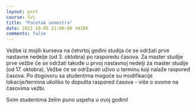 ```yaml
---
layout: post
course: Svi
title: "Početak semestra"
date: 2022-10-05 21:00:00 +0100
comments: false
---
```


Vežbe iz mojih kurseva na četvrtoj godini studija će se održati prve nastavne nedelje (od 3. oktobra) po rasporedu časova. Za master studije prve vežbe će se održati takođe u prvoj nastavnoj nedelji za master studije (od 17. oktobra). Vežbe će se održavati uživo u terminu koji nalaže raspored časova. Po dogovoru sa studentima moguće su modifikacije lokacije/termina ukoliko to dopušta raspored časova - više o ovome na časovima vežbi.

Svim studentima želim puno uspeha u ovoj godini!
